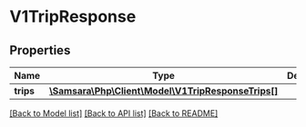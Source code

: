 # V1TripResponse

## Properties
Name | Type | Description | Notes
------------ | ------------- | ------------- | -------------
**trips** | [**\Samsara\Php\Client\Model\V1TripResponseTrips[]**](V1TripResponseTrips.md) |  | [optional] 

[[Back to Model list]](../README.md#documentation-for-models) [[Back to API list]](../README.md#documentation-for-api-endpoints) [[Back to README]](../README.md)


